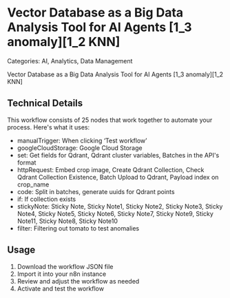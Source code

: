 # Vector Database as a Big Data Analysis Tool for AI Agents [1_3 anomaly][1_2 KNN]

Categories: AI, Analytics, Data Management

Vector Database as a Big Data Analysis Tool for AI Agents [1_3 anomaly][1_2 KNN]

## Technical Details

This workflow consists of 25 nodes that work together to automate your process. Here's what it uses:

- manualTrigger: When clicking ‘Test workflow’
- googleCloudStorage: Google Cloud Storage
- set: Get fields for Qdrant, Qdrant cluster variables, Batches in the API's format
- httpRequest: Embed crop image, Create Qdrant Collection, Check Qdrant Collection Existence, Batch Upload to Qdrant, Payload index on crop_name
- code: Split in batches, generate uuids for Qdrant points
- if: If collection exists
- stickyNote: Sticky Note, Sticky Note1, Sticky Note2, Sticky Note3, Sticky Note4, Sticky Note5, Sticky Note6, Sticky Note7, Sticky Note9, Sticky Note11, Sticky Note8, Sticky Note10
- filter: Filtering out tomato to test anomalies

## Usage

1. Download the workflow JSON file
2. Import it into your n8n instance
3. Review and adjust the workflow as needed
4. Activate and test the workflow

